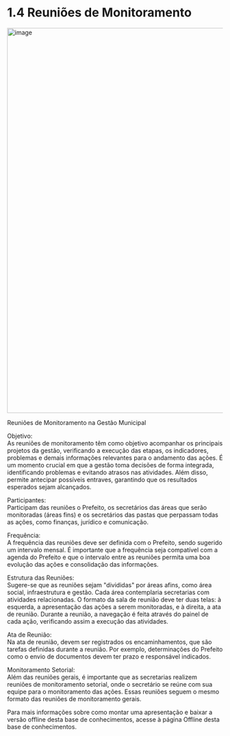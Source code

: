 # 1.4 Reuniões de Monitoramento

<img width="1600" height="899" alt="image" src="https://github.com/user-attachments/assets/72368adc-f3d0-467a-b527-035d938d8b8b" />

Reuniões de Monitoramento na Gestão Municipal

Objetivo:  
As reuniões de monitoramento têm como objetivo acompanhar os principais projetos da gestão, verificando a execução das etapas, os indicadores, problemas e demais informações relevantes para o andamento das ações. É um momento crucial em que a gestão toma decisões de forma integrada, identificando problemas e evitando atrasos nas atividades. Além disso, permite antecipar possíveis entraves, garantindo que os resultados esperados sejam alcançados.

Participantes:  
Participam das reuniões o Prefeito, os secretários das áreas que serão monitoradas (áreas fins) e os secretários das pastas que perpassam todas as ações, como finanças, jurídico e comunicação.

Frequência:  
A frequência das reuniões deve ser definida com o Prefeito, sendo sugerido um intervalo mensal. É importante que a frequência seja compatível com a agenda do Prefeito e que o intervalo entre as reuniões permita uma boa evolução das ações e consolidação das informações.

Estrutura das Reuniões:  
Sugere-se que as reuniões sejam "divididas" por áreas afins, como área social, infraestrutura e gestão. Cada área contemplaria secretarias com atividades relacionadas. O formato da sala de reunião deve ter duas telas: à esquerda, a apresentação das ações a serem monitoradas, e à direita, a ata de reunião. Durante a reunião, a navegação é feita através do painel de cada ação, verificando assim a execução das atividades.

Ata de Reunião:  
Na ata de reunião, devem ser registrados os encaminhamentos, que são tarefas definidas durante a reunião. Por exemplo, determinações do Prefeito como o envio de documentos devem ter prazo e responsável indicados.

Monitoramento Setorial:  
Além das reuniões gerais, é importante que as secretarias realizem reuniões de monitoramento setorial, onde o secretário se reúne com sua equipe para o monitoramento das ações. Essas reuniões seguem o mesmo formato das reuniões de monitoramento gerais.

Para mais informações sobre como montar uma apresentação e baixar a versão offline desta base de conhecimentos, acesse à página Offline desta base de conhecimentos.

